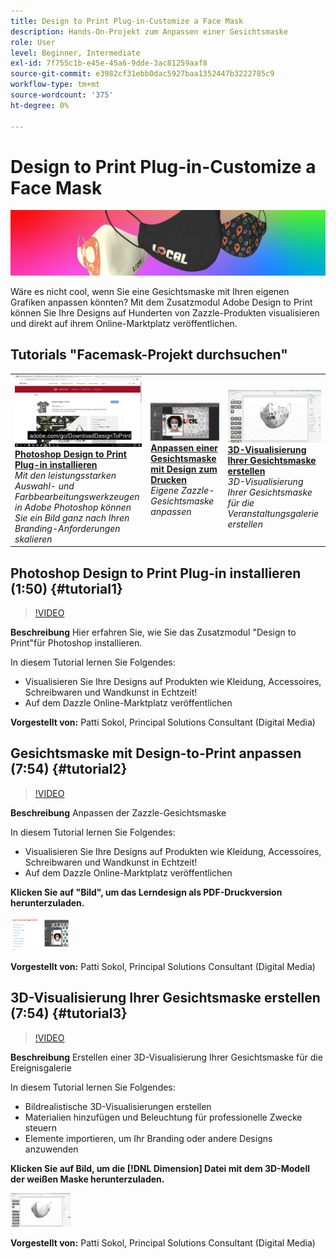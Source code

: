 ```yaml
---
title: Design to Print Plug-in-Customize a Face Mask
description: Hands-On-Projekt zum Anpassen einer Gesichtsmaske
role: User
level: Beginner, Intermediate
exl-id: 7f755c1b-e45e-45a6-9dde-3ac81259aaf8
source-git-commit: e3982cf31ebb0dac5927baa1352447b3222785c9
workflow-type: tm+mt
source-wordcount: '375'
ht-degree: 0%

---
```


# Design to Print Plug-in-Customize a Face Mask

![Tutorial Hero Image](../assets/faceMaskSplash.jpg)

Wäre es nicht cool, wenn Sie eine Gesichtsmaske mit Ihren eigenen Grafiken anpassen könnten? Mit dem Zusatzmodul Adobe Design to Print können Sie Ihre Designs auf Hunderten von Zazzle-Produkten visualisieren und direkt auf ihrem Online-Marktplatz veröffentlichen.

## Tutorials &quot;Facemask-Projekt durchsuchen&quot;

<table style="table-layout:fixed">
<tr>
 <td>
   <a href="handsonproject.md#tutorial1">
      <img alt="Photoshop Design to Print Plug-in installieren" src="../assets/d2p_install_sokol_thumbnail.jpg" />
   </a>
    <div>
   <a href="handsonproject.md#tutorial1"><strong>Photoshop Design to Print Plug-in installieren</strong></a>
    </div>
    <em>Mit den leistungsstarken Auswahl- und Farbbearbeitungswerkzeugen in Adobe Photoshop können Sie ein Bild ganz nach Ihren Branding-Anforderungen skalieren</em>
    <br>
  </td>
  <td>
    <a href="handsonproject.md#tutorial2">
        <img alt="Anpassen einer Gesichtsmaske mit Design zum Drucken" src="../assets/d2p_faceMask_sokol_thumbnail.jpg" />
    </a>
    <div>
    <a href="handsonproject.md#tutorial2"><strong>Anpassen einer Gesichtsmaske mit Design zum Drucken</strong></a>
    </div>
    <em>Eigene Zazzle-Gesichtsmaske anpassen</em>
    <br>
  </td>
  <td>
    <a href="handsonproject.md#tutorial3">
      <img alt="3D-Visualisierung Ihrer Gesichtsmaske erstellen" src="../assets/DN_faceMaskShare_sokol_thumbnail.jpg" />
   </a>
    <div>
   <a href="handsonproject.md#tutorial3"><strong>3D-Visualisierung Ihrer Gesichtsmaske erstellen</strong></a>
    </div>
    <em>3D-Visualisierung Ihrer Gesichtsmaske für die Veranstaltungsgalerie erstellen</em>
    <br>
  </td>
</tr>
</table>

## Photoshop Design to Print Plug-in installieren (1:50) {#tutorial1}

>[!VIDEO](https://video.tv.adobe.com/v/327096?hidetitle=true)

**Beschreibung**
Hier erfahren Sie, wie Sie das Zusatzmodul &quot;Design to Print&quot;für Photoshop installieren.

In diesem Tutorial lernen Sie Folgendes:
* Visualisieren Sie Ihre Designs auf Produkten wie Kleidung, Accessoires, Schreibwaren und Wandkunst in Echtzeit!
* Auf dem Dazzle Online-Marktplatz veröffentlichen

**Vorgestellt von:**
Patti Sokol, Principal Solutions Consultant (Digital Media)

## Gesichtsmaske mit Design-to-Print anpassen (7:54) {#tutorial2}

>[!VIDEO](https://video.tv.adobe.com/v/327097?hidetitle=true)

**Beschreibung**
Anpassen der Zazzle-Gesichtsmaske

In diesem Tutorial lernen Sie Folgendes:
* Visualisieren Sie Ihre Designs auf Produkten wie Kleidung, Accessoires, Schreibwaren und Wandkunst in Echtzeit!
* Auf dem Dazzle Online-Marktplatz veröffentlichen

**Klicken Sie auf &quot;Bild&quot;, um das Lerndesign als PDF-Druckversion herunterzuladen.**

[![Learn Design to Print](../assets/LearnDesigntoPrint_96.png)](../assets/LearnDesigntoPrint.pdf)

**Vorgestellt von:**
Patti Sokol, Principal Solutions Consultant (Digital Media)

## 3D-Visualisierung Ihrer Gesichtsmaske erstellen (7:54) {#tutorial3}

>[!VIDEO](https://video.tv.adobe.com/v/327098?hidetitle=true)

**Beschreibung**
Erstellen einer 3D-Visualisierung Ihrer Gesichtsmaske für die Ereignisgalerie

In diesem Tutorial lernen Sie Folgendes:
* Bildrealistische 3D-Visualisierungen erstellen
* Materialien hinzufügen und Beleuchtung für professionelle Zwecke steuern
* Elemente importieren, um Ihr Branding oder andere Designs anzuwenden

**Klicken Sie auf Bild, um die  [!DNL Dimension] Datei mit dem 3D-Modell der weißen Maske herunterzuladen.**

[![Vergleichsbild](../assets/whitemask_96.png)](https://stock.adobe.com/search/3d-assets?load_type=search&amp;native_visual_search=&amp;similar_content_id=&amp;is_recent_search=&amp;search_type=usertyped&amp;k=face+mask&amp;asset_id=324075591)

**Vorgestellt von:**
Patti Sokol, Principal Solutions Consultant (Digital Media)
